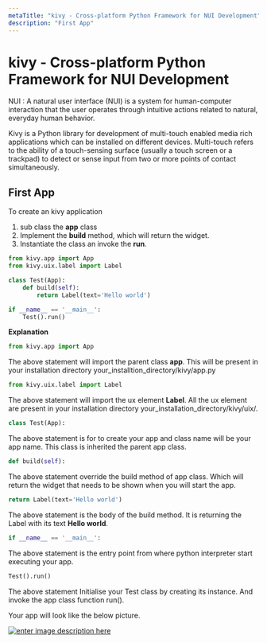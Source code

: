 ```yaml
---
metaTitle: "kivy - Cross-platform Python Framework for NUI Development"
description: "First App"
---
```


# kivy - Cross-platform Python Framework for NUI Development


NUI : A natural user interface (NUI) is a system for human-computer interaction that the user operates through intuitive actions related to natural, everyday human behavior.

Kivy is a Python library for development of multi-touch enabled media rich applications which can be installed on different devices. Multi-touch refers to the ability of a touch-sensing surface (usually a touch screen or a trackpad) to detect or sense input from two or more points of contact simultaneously.



## First App


To create an kivy application

1. sub class the **app** class
1. Implement the **build** method, which will return the widget.
1. Instantiate the class an invoke the **run**.

```py
from kivy.app import App
from kivy.uix.label import Label

class Test(App):
    def build(self):
        return Label(text='Hello world')

if __name__ == '__main__':
    Test().run()

```

**Explanation**

```py
from kivy.app import App

```

The above statement will import the parent class **app**. This will be present in your installation directory your_installtion_directory/kivy/app.py

```py
from kivy.uix.label import Label

```

The above statement will import the ux element **Label**. All the ux element are present in your installation directory your_installation_directory/kivy/uix/.

```py
class Test(App):

```

The above statement is for to create your app and class name will be your app name. This class is inherited the parent app class.

```py
def build(self):

```

The above statement override the build method of app class. Which will return the widget that needs to be shown when you will start the app.

```py
return Label(text='Hello world')

```

The above statement is the body of the build method. It is returning the Label with its text **Hello world**.

```py
if __name__ == '__main__':

```

The above statement is the entry point from where python interpreter start executing your app.

```py
Test().run()

```

The above statement Initialise your Test class by creating its instance. And invoke the app class function run().

Your app will look like the below picture.

[<img src="https://i.stack.imgur.com/CnCNj.png" alt="enter image description here" />](https://i.stack.imgur.com/CnCNj.png)

